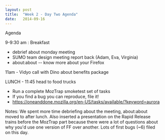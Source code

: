```yaml
---
layout: post
title:  "Week 2 - Day Two Agenda"
date:   2014-09-16
---
```


Agenda

9-9:30 am :  Breakfast

* debrief about monday meeting
* SUMO team design meeting report back (Adam, Eva, Virginia)
* about:about -- know more about your Firefox

11am - Vidyo call with Dino about benefits package

LUNCH - 11:45 head to food trucks

* Run a complete MozTrap smoketest set of tasks
* If you find a bug you can reproduce, file it!
* https://oneanddone.mozilla.org/en-US/tasks/available/?keyword=aurora

Notes:  We spent more time debriefing about the meeting, about:about moved to
after lunch.  Also inserted a presentation on the Rapid Release trains before the
MozTrap part because there were a lot of questions about why you'd use
one version of FF over another. Lots of first bugs (~6) filed on this day.